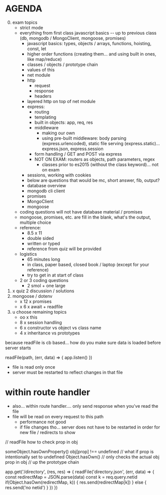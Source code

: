 # AGENDA

0. exam topics
    * strict mode
    * everything from first class javascript basics -- up to previous class (db, mongodb / MongoClient, mongoose, promises)
        * javascript basics: types, objects / arrays, functions, hoisting, const, let
        * higher order functions (creating them... and using built in ones, like map/reduce)
        * classes / objects / prototype chain
        * values of this
        * net module
        * http
            * request
            * response
            * headers
        * layered http on top of net module
        * express: 
            * routing
            * templating
            * built in objects: app, req, res
            * middleware
                * making our own
                * using pre-built middleware: body parsing (express.urlencoded), static file serving (express.static)... express.json,  express.session
            * form handling / GET and POST via express
            * NOT ON EXAM: routers as objects, path parameters, regex
                * classes prior to es2015 (without the class keyword)... not on exam
        * sessions, working with cookies 
        * below are questions that would be mc, short answer, fib, output?
        * database overview
        * mongodb cli client
        * promises
        * MongoClient
        * mongoose
    * coding questions will not have database material / promises
    * mongoose, promises, etc. are fill in the blank, what's the output, multiple choice
    * reference:
        * 8.5 x 11
        * double sided
        * written or typed
        * reference from quiz will be provided
    * logistics
        * 65 minutes long
        * in class, paper based, closed book / laptop (except for your reference)
        * try to get in at start of class
    * 2 or 3 coding questions
        * 2 smol + one large
1. x quiz 2 discussion / solutions
2. mongoose / dotenv
    * x 12 x promises
    * x 6 x await + readfile
3. u choose remaining topics
    * oo x this
    * 8 x session handling
    * 6 x constructor vs object vs class name
    * 4 x inheritance vs prototypes


because readFile is cb based... how do you make sure data is loaded before server starts

readFile(path, (err, data) => {
    app.listen()
})

* file is read only once
* server must be restarted to reflect changes in that file


within route handler
====
* also... within route handler.... only send response when you've read the file
* file will be read on every request to this path
    * performance not good
    * if file changes tho... server does not have to be restarted in order for new file / redirects to show

// readFile
how to check prop in obj




someObject.hasOwnProperty()
obj[prop] !== undefined // what if prop is intentionally set to undefined
Object.hasOwn() // only checks the actual obj
prop in obj // up the prototype chain

app.get('/directory', (res, res) => {
    readFile('directory.json', (err, data) => {
        const redirectMap = JSON.parse(data)
        const k = req.query.netid
        if(Object.hasOwn(redirectMap, k)) {
            res.send(redirectMap[k])
        } else {
            res.send('no netid')
        }
    })
})















